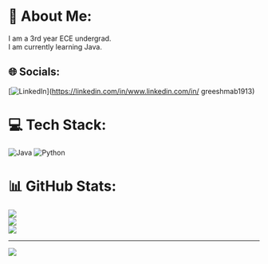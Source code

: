 # 💫 About Me:
I am a 3rd year ECE undergrad.<br>I am currently learning Java.


## 🌐 Socials:
[![LinkedIn](https://img.shields.io/badge/LinkedIn-%230077B5.svg?logo=linkedin&logoColor=white)](https://linkedin.com/in/www.linkedin.com/in/ greeshmab1913) 

# 💻 Tech Stack:
![Java](https://img.shields.io/badge/java-%23ED8B00.svg?style=flat&logo=openjdk&logoColor=white) ![Python](https://img.shields.io/badge/python-3670A0?style=flat&logo=python&logoColor=ffdd54)
# 📊 GitHub Stats:
![](https://github-readme-stats.vercel.app/api?username=greeshma1913&theme=vision-friendly-dark&hide_border=false&include_all_commits=true&count_private=true)<br/>
![](https://github-readme-streak-stats.herokuapp.com/?user=greeshma1913&theme=vision-friendly-dark&hide_border=false)<br/>
![](https://github-readme-stats.vercel.app/api/top-langs/?username=greeshma1913&theme=vision-friendly-dark&hide_border=false&include_all_commits=true&count_private=true&layout=compact)

---
[![](https://visitcount.itsvg.in/api?id=greeshma1913&icon=8&color=0)](https://visitcount.itsvg.in)

<!-- Proudly created with GPRM ( https://gprm.itsvg.in ) -->
